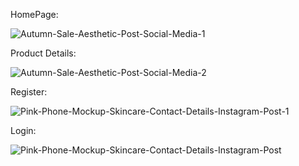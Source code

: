 HomePage:

<img src="https://i.ibb.co/YTGdQmk/Autumn-Sale-Aesthetic-Post-Social-Media-1.png" alt="Autumn-Sale-Aesthetic-Post-Social-Media-1" border="0">

Product Details:

<img src="https://i.ibb.co/kBDSdR6/Autumn-Sale-Aesthetic-Post-Social-Media-2.png" alt="Autumn-Sale-Aesthetic-Post-Social-Media-2" border="0">

Register:

<img src="https://i.ibb.co/PZ0HJJ2/Pink-Phone-Mockup-Skincare-Contact-Details-Instagram-Post-1.png" alt="Pink-Phone-Mockup-Skincare-Contact-Details-Instagram-Post-1" border="0">

Login:

<img src="https://i.ibb.co/Yc988f4/Pink-Phone-Mockup-Skincare-Contact-Details-Instagram-Post.png" alt="Pink-Phone-Mockup-Skincare-Contact-Details-Instagram-Post" border="0">
